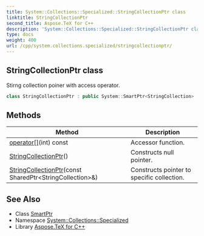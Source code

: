 ```yaml
---
title: System::Collections::Specialized::StringCollectionPtr class
linktitle: StringCollectionPtr
second_title: Aspose.TeX for C++
description: 'System::Collections::Specialized::StringCollectionPtr class. Stirng collection poiner with access operator in C++.'
type: docs
weight: 400
url: /cpp/system.collections.specialized/stringcollectionptr/
---
```

## StringCollectionPtr class


Stirng collection poiner with access operator.

```cpp
class StringCollectionPtr : public System::SmartPtr<StringCollection>
```

## Methods

| Method | Description |
| --- | --- |
| [operator[]](./operator[]/)(int) const | Accessor function. |
| [StringCollectionPtr](./stringcollectionptr/)() | Constructs null pointer. |
| [StringCollectionPtr](./stringcollectionptr/)(const SharedPtr\<StringCollection\>\&) | Constructs pointer to specific collection. |
## See Also

* Class [SmartPtr](../../system/smartptr/)
* Namespace [System::Collections::Specialized](../)
* Library [Aspose.TeX for C++](../../)
